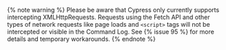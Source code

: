 {% note warning %}
Please be aware that Cypress only currently supports intercepting XMLHttpRequests. Requests using the Fetch API and other types of network requests like page loads and `<script>` tags will not be intercepted or visible in the Command Log. See {% issue 95 %} for more details and temporary workarounds.
{% endnote %}
